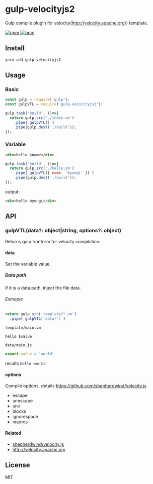 # gulp-velocityjs2
Gulp compile plugin for velocity(http://velocity.apache.org/) template.

[![npm](https://img.shields.io/npm/v/gulp-velocityjs2.svg?style=flat-square)](https://www.npmjs.com/package/gulp-velocityjs2)
[![npm](https://img.shields.io/npm/dt/gulp-velocityjs2.svg?style=flat-square)](https://www.npmjs.com/package/gulp-velocityjs2)

## Install
```sh
yarn add gulp-velocityjs2
```

## Usage
### Basic
```js
const gulp = require('gulp');
const gulpVTL = require('gulp-velocityjs2');

gulp.task('build', ()=>{
  return gulp.src('./index.vm')
    .pipe( gulpVTL() )
    .pipe(gulp.dest('./build'));
});
```

### Variable
```html
<div>hello $name</div>
```
```js
gulp.task('build', ()=>{
  return gulp.src('./hello.vm')
    .pipe( gulpVTL({ name: 'byungi' }) )
    .pipe(gulp.dest('./build'));
});
```
output:
```html
<div>hello byungi</div>
```

## API
### gulpVTL(data?: object|string, options?: object)
Returns gulp tranform for velocity compilation.

#### data
Set the variable value.

##### Data path
If it is a data path, inject the file data.
###### Exmaple
```js
return gulp.src('template/*.vm')
  .pipe( gulpVTL('data/') )
```
`template/main.vm`
```
hello $value
```
`data/main.js`
```js
export.value = 'world'
```
results `hello world`.

#### options
Compile options. details https://github.com/shepherdwind/velocity.js
- escape 
- unescape
- env
- blocks
- ignorespace
- macros

#### Related
- [shepherdwind/velocity.js](https://github.com/shepherdwind/velocity.js)
- http://velocity.apache.org

## License
MIT